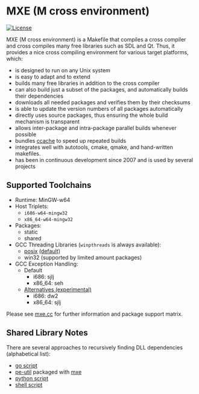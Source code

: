 # MXE (M cross environment)

[![License][license-badge]][license-page]

[license-page]: LICENSE.md
[license-badge]: https://img.shields.io/badge/License-MIT-brightgreen.svg

MXE (M cross environment) is a Makefile that compiles a cross
compiler and cross compiles many free libraries such as SDL and
Qt. Thus, it provides a nice cross compiling environment for
various target platforms, which:

  * is designed to run on any Unix system
  * is easy to adapt and to extend
  * builds many free libraries in addition to the cross compiler
  * can also build just a subset of the packages, and automatically builds their dependencies
  * downloads all needed packages and verifies them by their checksums
  * is able to update the version numbers of all packages automatically
  * directly uses source packages, thus ensuring the whole build mechanism is transparent
  * allows inter-package and intra-package parallel builds whenever possible
  * bundles [ccache](https://ccache.samba.org) to speed up repeated builds
  * integrates well with autotools, cmake, qmake, and hand-written makefiles.
  * has been in continuous development since 2007 and is used by several projects

## Supported Toolchains

  * Runtime: MinGW-w64
  * Host Triplets:
    - `i686-w64-mingw32`
    - `x86_64-w64-mingw32`
  * Packages:
    - static
    - shared
  * GCC Threading Libraries (`winpthreads` is always available):
    - [posix](https://github.com/mxe/mxe/pull/958) [(default)](https://github.com/mxe/mxe/issues/2258)
    - win32 (supported by limited amount packages)
  * GCC Exception Handling:
    - Default
      - i686: sjlj
      - x86_64: seh
    - [Alternatives (experimental)](https://github.com/mxe/mxe/pull/1664)
      - i686: dw2
      - x86_64: sjlj

Please see [mxe.cc](https://mxe.cc/) for further information and package support matrix.

## Shared Library Notes
There are several approaches to recursively finding DLL dependencies (alphabetical list):
  * [go script](https://github.com/desertbit/gml/blob/master/cmd/gml-copy-dlls/main.go)
  * [pe-util](https://github.com/gsauthof/pe-util) packaged with [mxe](https://github.com/mxe/mxe/blob/master/src/pe-util.mk)
  * [python script](https://github.com/mxe/mxe/blob/master/tools/copydlldeps.py)
  * [shell script](https://github.com/mxe/mxe/blob/master/tools/copydlldeps.md)
